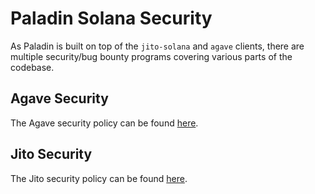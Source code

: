 # Paladin Solana Security

As Paladin is built on top of the `jito-solana` and `agave` clients, there are
multiple security/bug bounty programs covering various parts of the codebase.

## Agave Security

The Agave security policy can be found [here][0].

## Jito Security

The Jito security policy can be found [here][1].

[0]: https://github.com/anza-xyz/agave/blob/master/SECURITY.md
[1]: https://github.com/jito-foundation/jito-solana/blob/master/SECURITY.md
